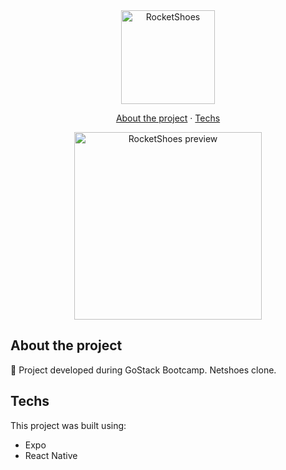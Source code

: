 <div align="center">
	<img alt="RocketShoes" src="https://i.imgur.com/1um8hbA.png" title="RocketShoes" width="150" />
</div>

<p align="center">
	<a href="#about-the-project" title="About the project">About the project</a>
	·
	<a href="#techs" title="Techs">Techs</a>
</p>

<div align="center">
  <img alt="RocketShoes preview" src="https://i.imgur.com/NOvgdRf.gif" title="RocketShoes preview" width="300" />
</div>

## About the project
🚀 Project developed during GoStack Bootcamp. Netshoes clone.

## Techs
This project was built using:
* Expo
* React Native

